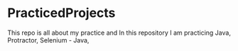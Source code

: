 # PracticedProjects
This repo is all about my practice and In this repository I am practicing Java, Protractor, Selenium - Java,  
